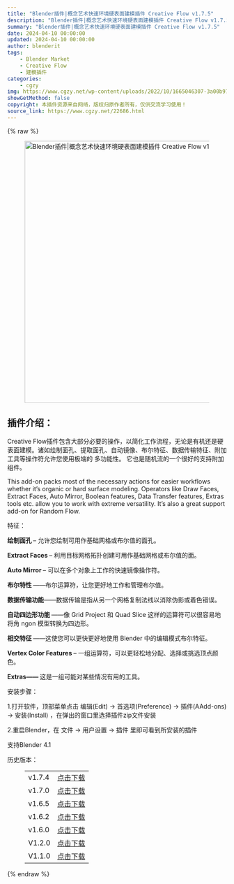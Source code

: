 ```yaml
---
title: "Blender插件|概念艺术快速环境硬表面建模插件 Creative Flow v1.7.5"
description: "Blender插件|概念艺术快速环境硬表面建模插件 Creative Flow v1.7.5"
summary: "Blender插件|概念艺术快速环境硬表面建模插件 Creative Flow v1.7.5"
date: 2024-04-10 00:00:00
updated: 2024-04-10 00:00:00
author: blenderit
tags: 
    - Blender Market
    - Creative Flow
    - 建模插件
categories:
    - cgzy
img: https://www.cgzy.net/wp-content/uploads/2022/10/1665046307-3a00b973841276b.jpg
showGetMethod: false
copyright: 本插件资源来自网络，版权归原作者所有，仅供交流学习使用！
source_link: https://www.cgzy.net/22686.html
---
```


{% raw %}
<div class="wp-block-image is-style-border-round-and-with-shadow">
<figure class="aligncenter size-full"><img fetchpriority="high" decoding="async" width="1200" height="600" src="https://www.cgzy.net/wp-content/uploads/2023/06/1685950876-659e31916ac3508.webp" class="wp-image-30389" title="Blender插件|概念艺术快速环境硬表面建模插件 Creative Flow v1.7.5" alt="Blender插件|概念艺术快速环境硬表面建模插件 Creative Flow v1.7.5"></figure></div><div class="wp-block-pandastudio-title"><div class="title_style_01"><h2 id="h2-0">插件介绍：</h2></div></div><p class="is-style-text-indent-2em">Creative Flow插件包含大部分必要的操作，以简化工作流程，无论是有机还是硬表面建模。诸如绘制面孔、提取面孔、自动镜像、布尔特征、数据传输特征、附加工具等操作符允许您使用极端的 多功能性。 它也是随机流的一个很好的支持附加组件。</p><p>This add-on packs most of the necessary actions for easier workflows whether it’s organic or hard surface modeling. Operators like Draw Faces, Extract Faces, Auto Mirror, Boolean features, Data Transfer features, Extras tools etc. allow you to work with extreme versatility. It’s also a great support add-on for Random Flow.</p><div class="wp-block-pandastudio-title"><div class="title_style_01"><p>特征：</p></div></div><p><strong>绘制面孔</strong><strong> </strong>– 允许您绘制可用作基础网格或布尔值的面孔。</p><p><strong>Extract Faces</strong><strong> </strong>– 利用目标网格拓扑创建可用作基础网格或布尔值的面。</p><p><strong>Auto Mirror</strong><strong> </strong>– 可以在多个对象上工作的快速镜像操作符。</p><p><strong>布尔特性</strong><strong> </strong>——布尔运算符，让您更好地工作和管理布尔值。</p><p><strong>数据传输功能</strong>——数据传输是指从另一个网格复制法线以消除伪影或着色错误。</p><p><strong>自动四边形功能</strong><strong> </strong>——像 Grid Project 和 Quad Slice 这样的运算符可以很容易地将角 ngon 模型转换为四边形。</p><p><strong>相交特征</strong><strong> </strong>——这使您可以更快更好地使用 Blender 中的编辑模式布尔特征。</p><p><strong>Vertex Color Features</strong><strong> </strong>– 一组运算符，可以更轻松地分配、选择或挑选顶点颜色。</p><p><strong>Extras——</strong><strong> </strong>这是一组可能对某些情况有用的工具。</p><div class="wp-block-pandastudio-title"><div class="title_style_01"><p>安装步骤：</p></div></div><p>1.打开软件，顶部菜单点击 编辑(Edit) → 首选项(Preference) → 插件(AAdd-ons) → 安装(Install) ，在弹出的窗口里选择插件zip文件安装</p><p>2.重启Blender，在 文件 → 用户设置 → 插件 里即可看到所安装的插件</p><div class="wp-block-pandastudio-tips"><div class="tip success "><p>支持Blender 4.1</p>
</div></div><div class="wp-block-pandastudio-title"><div class="title_style_01"><p>历史版本：</p></div></div><figure class="wp-block-table"><table><tbody><tr><td>v1.7.4</td><td><a href="https://www.cgzy.net/go?_=c3ea4ffae8aHR0cHM6Ly9wYW4uYmFpZHUuY29tL3MvMWhsZDVYY240Z3ViMm4wdHozTk0yTUE%2FcHdkPWI2aDA%3D" target="_blank" rel="noreferrer noopener">点击下载</a></td></tr><tr><td>v1.7.0</td><td><a href="https://www.cgzy.net/go?_=bbbd2ef77faHR0cHM6Ly9wYW4uYmFpZHUuY29tL3MvMWhBRG1NREdYSHkyY1ZkalV0ZzA0WHc%2FcHdkPTRnZXU%3D" target="_blank">点击下载</a></td></tr><tr><td>v1.6.5</td><td><a href="https://www.cgzy.net/go?_=a5e6edc6f5aHR0cHM6Ly9wYW4uYmFpZHUuY29tL3MvMWJaM0pOVFpRRkdjZFJwTWkzVEhSSkE%2FcHdkPWF5bjk%3D" target="_blank">点击下载</a></td></tr><tr><td>v1.6.2</td><td><a href="https://www.cgzy.net/go?_=79306d1d34aHR0cHM6Ly9wYW4uYmFpZHUuY29tL3MvMTktX2thZ3FpVC1wYVV2S2dmT2thOVE%2FcHdkPTNpMmo%3D" target="_blank">点击下载</a></td></tr><tr><td>v1.6.0</td><td><a href="https://www.cgzy.net/go?_=bb3a3badd2aHR0cHM6Ly9wYW4uYmFpZHUuY29tL3MvMTlubm5zTVZrUUV0ZVJPbTJ1LUFvZkE%2FcHdkPWNzYzc%3D" target="_blank" rel="noreferrer noopener">点击下载</a></td></tr><tr><td>V1.2.0</td><td><a href="https://www.cgzy.net/go?_=c29ddd4b82aHR0cHM6Ly9wYW4uYmFpZHUuY29tL3MvMWZJNmxzcGNlc3JSWW5SSFhJa1hOX1E%2FcHdkPXU5bDU%3D" target="_blank" rel="noreferrer noopener">点击下载</a></td></tr><tr><td>V1.1.0</td><td><a href="https://www.cgzy.net/go?_=d4828c42a1aHR0cHM6Ly9wYW4uYmFpZHUuY29tL3MvMTJKeXJwcDJ0ZWNrdkZLMExrUnRQU1E%2FcHdkPXd3NTU%3D" target="_blank" rel="noreferrer noopener">点击下载</a></td></tr></tbody></table></figure>
<div style="display: none">cgzy</div>
{% endraw %}